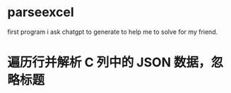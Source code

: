 # parseexcel
first program i ask chatgpt to generate to help me to solve for my friend.

# 遍历行并解析 C 列中的 JSON 数据，忽略标题
